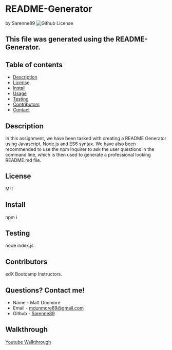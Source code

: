 # README-Generator
by Sarenne89
![Github License](https://img.shields.io/badge/license-MIT-blue.svg)
## This file was generated using the README-Generator.
## Table of contents
- [Description](#description)
- [License](#License)
- [Install](#install)
- [Usage](#Usage)
- [Testing](#testing)
- [Contributors](#contributors)
- [Contact](#contact)
## Description
In this assignment, we have been tasked with creating a README Generator using Javascript, Node.js and ES6 syntax. We have also been recommended to use the npm Inquirer to ask the user questions in the command line, which is then used to generate a professional looking README.md file.
## License
MIT
## Install
npm i
## Testing
node index.js
## Contributors
edX Bootcamp Instructors.
## Questions? Contact me!
- Name - Matt Dunmore
- Email - mdunmore89@gmail.com
- Github - [Sarenne89](https://github.com/Sarenne89)
## Walkthrough
[Youtube Walkthrough](https://youtu.be/k_Dq39aP_Ag)
